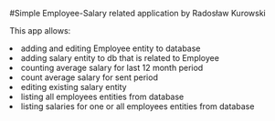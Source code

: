 #Simple Employee-Salary related application by Radosław Kurowski

This app allows:
<li>adding and editing Employee entity to database</li>
<li>adding salary entity to db that is related to Employee</li>
<li>counting average salary for last 12 month period </li>
<li>count average salary for sent period </li>
<li>editing existing salary entity</li>
<li>listing all employees entities from database </li>
<li>listing salaries for one or all employees entities from database </li>